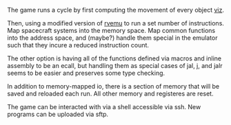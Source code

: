 The game runs a cycle by first computing the movement of every object
[viz](https://patrickyoussef.com/blog/nbody/).

Then, using a modified version of
[rvemu](https://github.com/d0iasm/rvemu) to run a set number of
instructions. Map spacecraft systems into the memory space.  Map common
functions into the address space, and (maybe?) handle them special in
the emulator such that they incure a reduced instruction count.

The other option is having all of the functions defined via macros and
inline assembly to be an ecall, but handling them as special cases of jal,
j, and jalr seems to be easier and preserves some type checking.

In addition to memory-mapped io, there is a section of memory that will
be saved and reloaded each run. All other memory and registeres are
reset.

The game can be interacted with via a shell accessible via ssh. New
programs can be uploaded via sftp.

